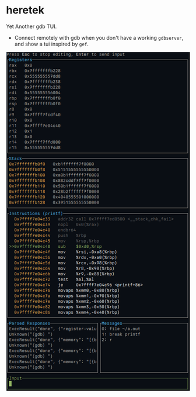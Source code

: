 # heretek
Yet Another gdb TUI.

* Connect remotely with gdb when you don't have a working `gdbserver`, and show a tui inspired by `gef`.

![screenshot](images/screenshot.png)
